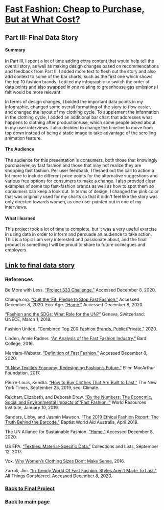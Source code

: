 # [Fast Fashion: Cheap to Purchase, But at What Cost?](https://carnegiemellon.shorthandstories.com/fast-fashion/index.html)

## Part III: Final Data Story

#### Summary 
In Part III, I spent a lot of time adding extra content that would help tell the overall story, as well as making design changes based on recommendations and feedback from Part II. I added more text to flesh out the story and also add context to some of the bar charts, such as the first one which shows the top 10 fashion brands. I edited my infographic to switch the order of data points and also swapped in one relating to greenhouse gas emissions I felt would be more relevant. 

In terms of design changes, I bolded the important data points in my infographic, changed some overall formatting of the story to flow easier, and changed the layout of my clothing cycle. To supplement the information in the clothing cycle, I added an additional bar chart that addresses what happens to clothing after production/use, which some people asked about in my user interviews. I also decided to change the timeline to move from top down instead of being a static image to take advantage of the scrolling animation feature.

#### The Audience
The audience for this presentation is consumers, both those that knowingly purchase/enjoy fast fashion and those that may not realize they are shopping fast fashion. Per user feedback, I fleshed out the call to action a lot more to include different price points for the alternative suggestions and various free options for consumers to make a change. I also provded clear examples of some top fast-fashion brands as well as how to spot them so consumers can keep a look out. In terms of design, I changed the pink color that was originally used for my charts so that it didn't feel like the story was only directed towards women, as one user pointed out in one of my interviews. 

#### What I learned
This project took a lot of time to complete, but it was a very useful exercise in using data in order to inform and persuade an audience to take action. This is a topic I am very interested and passionate about, and the final product is something I will be proud to share to future colleagues and employers.

## [Link to final data story](https://carnegiemellon.shorthandstories.com/fast-fashion/index.html)

### References

Be More with Less. [“Project 333 Challenge.”](https://bemorewithless.com/project-333-challenge/) Accessed December 8, 2020.

Change.org. [“Quit the ’Fit: Pledge to Stop Fast Fashion.”](https://www.change.org/p/quit-the-fit-pledge-to-stop-fast-fashion) Accessed December 8, 2020.
Eco-Age. [“Home.”](https://eco-age.com/) Accessed December 8, 2020. 

[“Fashion and the SDGs: What Role for the UN?”](https://www.unece.org/fileadmin/DAM/RCM_Website/RFSD_2018_Side_event_sustainable_fashion.pdf) Geneva, Switzerland: UNECE, March 1, 2018. 

Fashion United. [“Combined Top 200 Fashion Brands, Public/Private,”](https://fashionunited.com/i/top200/) 2020. 

Linden, Annie Radner. [“An Analysis of the Fast Fashion Industry.”](https://digitalcommons.bard.edu/cgi/viewcontent.cgi?article=1033&context=senproj_f2016) Bard College, 2016. 

Merriam-Webster. [“Definition of Fast Fashion.”](https://www.merriam-webster.com/dictionary/fast+fashion) Accessed December 8, 2020.

[“A New Textile’s Economy: Redesigning Fashion’s Future.”](http://www.ellenmacarthurfoundation.org/publications) Ellen MacArthur Foundation, 2017. 

Pierre-Louis, Kendra. [“How to Buy Clothes That Are Built to Last.”](https://www.nytimes.com/interactive/2019/climate/sustainable-clothing.html) The New York Times, September 25, 2019, sec. Climate. 

Reichart, Elizabeth, and Deborah Drew. [“By the Numbers: The Economic, Social and Environmental Impacts of ‘Fast Fashion.’”](https://www.wri.org/blog/2019/01/numbers-economic-social-and-environmental-impacts-fast-fashion) World Resources Institute, January 10, 2019.

Sanders, Libby, and Jasmin Mawson. [“The 2019 Ethical Fashion Report: The Truth Behind the Barcode.”](https://www.change.org/p/quit-the-fit-pledge-to-stop-fast-fashion?use_react=false) Baptist World Aid Australia, April 2019. 

The UN Alliance for Sustainable Fashion. [“Home.”](https://unfashionalliance.org/) Accessed December 8, 2020. 

US EPA. [“Textiles: Material-Specific Data.”](https://www.epa.gov/facts-and-figures-about-materials-waste-and-recycling/textiles-material-specific-data) Collections and Lists, September 12, 2017. 

Vox. [Why Women’s Clothing Sizes Don’t Make Sense](https://www.youtube.com/watch?v=7QwlT5f7H1c&ab_channel=Vox), 2016.

Zarroli, Jim. [“In Trendy World Of Fast Fashion, Styles Aren’t Made To Last.”](https://www.npr.org/2013/03/11/174013774/in-trendy-world-of-fast-fashion-styles-arent-made-to-last) All Things Considered. Accessed December 8, 2020. 

### [Back to Final Project](https://anagm17.github.io/final_project_AnaGarcia.md)
### [Back to main page](https://anagm17.github.io/ana-garcia-portfolio/)
